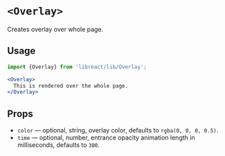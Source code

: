 # `<Overlay>`

Creates overlay over whole page.


## Usage

```jsx
import {Overlay} from 'libreact/lib/Overlay';

<Overlay>
  This is rendered over the whole page.
</Overlay>
```


## Props

- `color` &mdash; optional, string, overlay color, defaults to `rgba(0, 0, 0, 0.5)`.
- `time` &mdash; optional, number, entrance opacity animation length in milliseconds, defaults to `300`.
